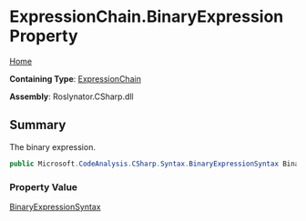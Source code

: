 # ExpressionChain\.BinaryExpression Property

[Home](../../../../README.md)

**Containing Type**: [ExpressionChain](../README.md)

**Assembly**: Roslynator\.CSharp\.dll

## Summary

The binary expression\.

```csharp
public Microsoft.CodeAnalysis.CSharp.Syntax.BinaryExpressionSyntax BinaryExpression { get; }
```

### Property Value

[BinaryExpressionSyntax](https://docs.microsoft.com/en-us/dotnet/api/microsoft.codeanalysis.csharp.syntax.binaryexpressionsyntax)

